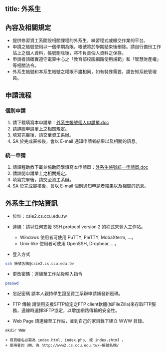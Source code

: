 title: 外系生
---
## 內容及相關規定

+ 提供修習資工系開設相關課程的外系生，練習程式或繳交作業的平台。
+ 申請之帳號使用以一個學期為限，帳號將於學期結束後刪除。請自行備份工作站上之個人資料，帳號刪除後，將不負責個人資料之保存。
+ 申請者請確實遵守電算中心之「教育部校園網路使用規範」和「智慧財產權」等相關法令。
+ 外系生帳號和本系生帳號之權限不盡相同，如有特殊需要，請告知系統管理員。

## 申請流程

### 個別申請

1. 請下載填寫本申請單：[外系生帳號個人申請單.doc]()
2. 請詳閱申請單上之相關規定。
3. 填寫完畢後，請交至資工系辦。
4. SA 於完成審核後，會以 E-mail 通知申請者結果以及相關的訊息。

### 統一申請

1. 請課程助教下載並協助同學填寫本申請單：[外系生帳號統一申請單.doc]()
2. 請詳閱申請單上之相關規定。
3. 填寫完畢後，請交至資工系辦。
4. SA 於完成審核後，會以 E-mail 個別通知申請者結果以及相關的訊息。

## 外系生工作站資訊

+ 位址：csie2.cs.ccu.edu.tw
+ 連線：請以任何支援 SSH protocol version 2 的程式來登入工作站。
    + Windows 使用者可使用 PuTTY, PieTTY, MobaXterm, ...。
    + Unix-like 使用者可使用 OpenSSH, Dropbear, ...。

+ 登入方式
```bash
ssh 帳號名稱@csie2.cs.ccu.edu.tw
```

+ 更改密碼：連線至工作站後輸入指令
```bash
passwd
```
+ 忘記密碼
請本人親持學生證至資工系辦申請補發新密碼。

+ FTP 傳輸
請使用支援SFTP協定之FTP client軟體(如FileZilla)來存取FTP服務，連線時選擇SFTP協定，以增加網路傳輸的安全性。

+ Web Page
請連線至工作站，並到自己的家目錄下建立 WWW 目錄。
```
mkdir WWW
```
    + 首頁檔名必需為 index.html, index.php, 或 index.shtml 。
    + 使用者的 URL 為 http://www2.cs.ccu.edu.tw/~帳號名稱/
